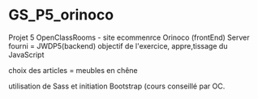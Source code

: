 # GS_P5_orinoco

Projet 5 OpenClassRooms - site ecommenrce Orinoco (frontEnd)
Server fourni = JWDP5(backend)
objectif de l'exercice, appre,tissage du JavaScript

choix des articles = meubles en chêne

utilisation de Sass et initiation Bootstrap (cours conseillé par OC.
